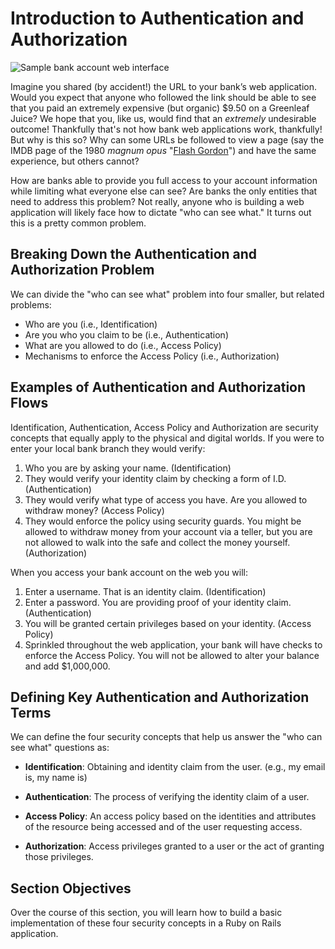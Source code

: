 # Introduction to Authentication and Authorization

![Sample bank account web interface](https://curriculum-content.s3.amazonaws.com/web-development/bank_account_sample.png)

Imagine you shared (by accident!) the URL to your bank’s web application. Would
you expect that anyone who followed the link should be able to see that you
paid an extremely expensive (but organic) $9.50 on a Greenleaf Juice? We hope
that you, like us, would find that an _extremely_ undesirable outcome!
Thankfully that's not how bank web applications work, thankfully! But why is
this so? Why can some URLs be followed to view a page (say the IMDB page of the
1980 _magnum opus_ "[Flash Gordon][FG]") and have the same experience, but
others cannot?

How are banks able to provide you full access to your account information while
limiting what everyone else can see? Are banks the only entities that need to
address this problem? Not really, anyone who is building a web application will
likely face how to dictate "who can see what." It turns out this is a pretty
common problem.

## Breaking Down the Authentication and Authorization Problem

We can divide the "who can see what" problem into four smaller, but related
problems:

- Who are you (i.e., Identification)
- Are you who you claim to be (i.e., Authentication)
- What are you allowed to do (i.e., Access Policy)
- Mechanisms to enforce the Access Policy (i.e., Authorization)

## Examples of Authentication and Authorization Flows

Identification, Authentication, Access Policy and Authorization are security
concepts that equally apply to the physical and digital worlds. If you were to
enter your local bank branch they would verify:

1. Who you are by asking your name. (Identification)
2. They would verify your identity claim by checking a form of I.D. (Authentication)
3. They would verify what type of access you have. Are you allowed to withdraw
money? (Access Policy)
4. They would enforce the policy using security guards. You might be allowed to
withdraw money from your account via a teller, but you are not allowed to walk
into the safe and collect the money yourself. (Authorization)

When you access your bank account on the web you will:

1. Enter a username. That is an identity claim. (Identification)
2. Enter a password. You are providing proof of your identity claim.
(Authentication)
3. You will be granted certain privileges based on your identity. (Access Policy)
4. Sprinkled throughout the web application, your bank will have checks to
enforce the Access Policy. You will not be allowed to alter your balance and add $1,000,000.

## Defining Key Authentication and Authorization Terms

We can define the four security concepts that help us answer the "who can see
what" questions as:

- **Identification**: Obtaining and identity claim from the user. (e.g., my
email is,  my name is)

- **Authentication**: The process of verifying the identity claim of a user.

- **Access Policy**: An access policy based on the identities and attributes of
the resource being accessed and of the user requesting access.

- **Authorization**: Access privileges granted to a user or the act of granting
those privileges.

## Section Objectives

Over the course of this section, you will learn how to build a basic
implementation of these four security concepts in a Ruby on Rails application.

[FG]: http://www.imdb.com/title/tt0080745/
